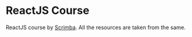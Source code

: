 # ReactJS Course

ReactJS course by [Scrimba](https://scrimba.com/learn/learnreact). All the resources are taken from the same.